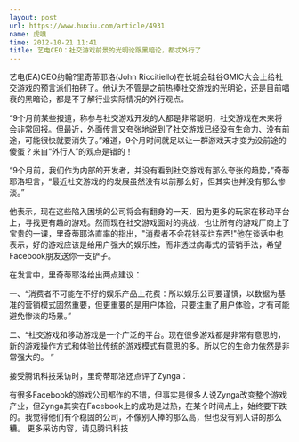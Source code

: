 ```yaml
---
layout: post
url: https://www.huxiu.com/article/4931
name: 虎嗅
time: 2012-10-21 11:41
title: 艺电CEO：社交游戏前景的光明论跟黑暗论，都忒外行了
---
```

艺电(EA)CEO约翰?里奇蒂耶洛(John Riccitiello)在长城会硅谷GMIC大会上给社交游戏的预言派们拍砖了。他认为不管是之前热捧社交游戏的光明论，还是目前唱衰的黑暗论，都是不了解行业实际情况的外行观点。

“9个月前某些报道，称参与社交游戏开发的人都是非常聪明，社交游戏在未来将会非常回报。但最近，外面传言又夸张地说到了社交游戏已经没有生命力、没有前途，可能很快就要消失了。”难道，9个月时间就足以让一群游戏天才变为没前途的傻蛋？来自“外行人”的观点是错的！

“9个月前，我们作为内部的开发者，并没有看到社交游戏有那么夸张的趋势，”奇蒂耶洛坦言，“最近社交游戏的的发展虽然没有以前那么好，但其实也并没有那么惨淡。”

他表示，现在这些陷入困境的公司将会有翻身的一天，因为更多的玩家在移动平台上，寻找更有趣的游戏。然而现在社交游戏面对的挑战，也让所有的游戏厂商上了宝贵的一课，里奇蒂耶洛直率的指出，"消费者不会花钱买烂东西!"他在谈话中也表示，好的游戏应该是给用户强大的娱乐性，而非透过病毒式的营销手法，希望Facebook朋友送你一支铲子。

在发言中，里奇蒂耶洛给出两点建议：

一、“消费者不可能在不好的娱乐产品上花费：所以娱乐公司要谨慎，以数据为基准的营销模式固然重要，但更重要的是用户体验，只要注重了用户体验，才有可能避免惨淡的场景。”

二、“社交游戏和移动游戏是一个广泛的平台。现在很多游戏都是非常有意思的，新的游戏操作方式和体验比传统的游戏模式有意思的多。所以它的生命力依然是非常强大的。 ”

接受腾讯科技采访时，里奇蒂耶洛还点评了Zynga：

有很多Facebook的游戏公司都作的不错，但事实是很多人说Zynga改变整个游戏产业，但Zynga其实在Facebook上的成功是过热，在某个时间点上，始终要下跌的。我觉得他们有个稳固的公司，不像别人捧的那么高，但也没有别人讲的那么糟。 更多采访内容，请见腾讯科技

